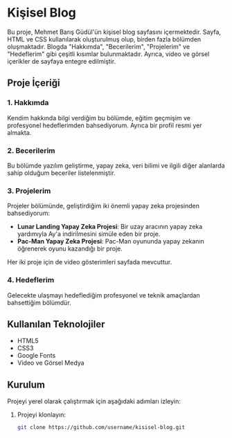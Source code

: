 # Kişisel Blog

Bu proje, Mehmet Barış Güdül'ün kişisel blog sayfasını içermektedir. Sayfa, HTML ve CSS kullanılarak oluşturulmuş olup, birden fazla bölümden oluşmaktadır. Blogda "Hakkımda", "Becerilerim", "Projelerim" ve "Hedeflerim" gibi çeşitli kısımlar bulunmaktadır. Ayrıca, video ve görsel içerikler de sayfaya entegre edilmiştir.

## Proje İçeriği

### 1. Hakkımda
Kendim hakkında bilgi verdiğim bu bölümde, eğitim geçmişim ve profesyonel hedeflerimden bahsediyorum. Ayrıca bir profil resmi yer almakta.

### 2. Becerilerim
Bu bölümde yazılım geliştirme, yapay zeka, veri bilimi ve ilgili diğer alanlarda sahip olduğum beceriler listelenmiştir.

### 3. Projelerim
Projeler bölümünde, geliştirdiğim iki önemli yapay zeka projesinden bahsediyorum:

- **Lunar Landing Yapay Zeka Projesi**: Bir uzay aracının yapay zeka yardımıyla Ay'a indirilmesini simüle eden bir proje.
- **Pac-Man Yapay Zeka Projesi**: Pac-Man oyununda yapay zekanın öğrenerek oyunu kazandığı bir proje.

Her iki proje için de video gösterimleri sayfada mevcuttur.

### 4. Hedeflerim
Gelecekte ulaşmayı hedeflediğim profesyonel ve teknik amaçlardan bahsettiğim bölümdür.

## Kullanılan Teknolojiler

- HTML5
- CSS3
- Google Fonts
- Video ve Görsel Medya

## Kurulum

Projeyi yerel olarak çalıştırmak için aşağıdaki adımları izleyin:

1. Projeyi klonlayın:

   ```bash
   git clone https://github.com/username/kisisel-blog.git
